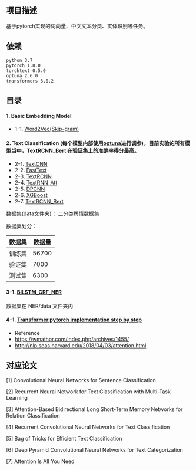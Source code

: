 ## 项目描述
基于pytorch实现的词向量、中文文本分类、实体识别等任务。 

## 依赖
```
python 3.7
pytorch 1.8.0
torchtext 0.5.0
optuna 2.6.0
transformers 3.0.2
```

## 目录

#### 1. Basic Embedding Model

- 1-1. [Word2Vec(Skip-gram)](1-1.Word2Vec)

#### 2. Text Classification (每个模型内部使用[optuna](https://optuna.org/)进行调参)，目前实验的所有模型当中，TextRCNN_Bert 在验证集上的准确率得分最高。

- 2-1. [TextCNN](2-1.TextCNN)
- 2-2. [FastText](2-2.FastText)
- 2-3. [TextRCNN](2-3.TextRCNN)
- 2-4. [TextRNN_Att](2-4.TextRNN_Att)
- 2-5. [DPCNN](2-5.DPCNN)
- 2-6. [XGBoost](2-6.XGboost)
- 2-7. [TextRCNN_Bert](2-7.TextRCNN_Bert)
 
数据集(data文件夹)： 二分类舆情数据集

数据集划分：

数据集|数据量
--|--
训练集|56700
验证集|7000
测试集|6300

#### 3-1. [BILSTM_CRF_NER](3-1.NER)

数据集在 NER/data 文件夹内

#### 4-1. [Transformer pytorch implementation step by step](4-1.Transformer)

- Reference
- https://wmathor.com/index.php/archives/1455/
- http://nlp.seas.harvard.edu/2018/04/03/attention.html

## 对应论文

[1] Convolutional Neural Networks for Sentence Classification

[2] Recurrent Neural Network for Text Classification with Multi-Task Learning

[3] Attention-Based Bidirectional Long Short-Term Memory Networks for Relation Classification

[4] Recurrent Convolutional Neural Networks for Text Classification

[5] Bag of Tricks for Efficient Text Classification

[6] Deep Pyramid Convolutional Neural Networks for Text Categorization

[7] Attention Is All You Need
